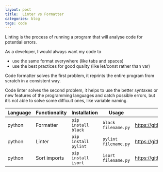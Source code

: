 ```yaml
---
layout: post
title:  Linter vs Formatter
categories: blog
tags: code
---
```

Linting is the process of running a program that will analyse code for potential errors.

As a developer, I would always want my code to 

* use the same format everywhere (like tabs and spaces)
* use the best practices for good quality (like let/const rather than var)

Code formatter solves the first problem, it reprints the entire program from scratch in a consistent way.


Code linter solves the second problem, it helps to use the better syntaxes or new features of the programming languages and catch possible errors, but it’s not able to solve some difficult ones, like variable naming.

| Language | Functionality | Installation | Usage | Ref/Links
| ---------- | ---------- | ---------| ---------------| ----------------|
| python | Formatter | `pip install black` | `black filename.py` | https://github.com/psf/black
| python | Linter | `pip install pylint` | `pylint filename.py` | https://github.com/PyCQA/pylint
| python | Sort imports | `pip install isort` | `isort filename.py` | https://github.com/timothycrosley/isort


